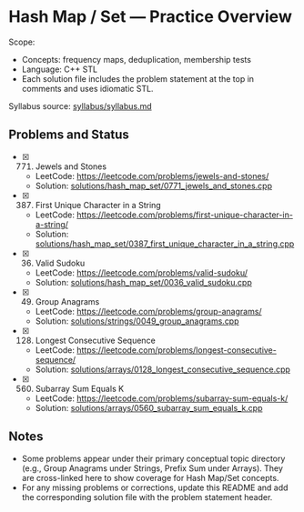 # Hash Map / Set — Practice Overview

Scope:
- Concepts: frequency maps, deduplication, membership tests
- Language: C++ STL
- Each solution file includes the problem statement at the top in comments and uses idiomatic STL.

Syllabus source: [syllabus/syllabus.md](../../syllabus/syllabus.md)

## Problems and Status

- [x] 771. Jewels and Stones
  - LeetCode: https://leetcode.com/problems/jewels-and-stones/
  - Solution: [solutions/hash_map_set/0771_jewels_and_stones.cpp](./0771_jewels_and_stones.cpp)
- [x] 387. First Unique Character in a String
  - LeetCode: https://leetcode.com/problems/first-unique-character-in-a-string/
  - Solution: [solutions/hash_map_set/0387_first_unique_character_in_a_string.cpp](./0387_first_unique_character_in_a_string.cpp)
- [x] 36. Valid Sudoku
  - LeetCode: https://leetcode.com/problems/valid-sudoku/
  - Solution: [solutions/hash_map_set/0036_valid_sudoku.cpp](./0036_valid_sudoku.cpp)
- [x] 49. Group Anagrams
  - LeetCode: https://leetcode.com/problems/group-anagrams/
  - Solution: [solutions/strings/0049_group_anagrams.cpp](../strings/0049_group_anagrams.cpp)
- [x] 128. Longest Consecutive Sequence
  - LeetCode: https://leetcode.com/problems/longest-consecutive-sequence/
  - Solution: [solutions/arrays/0128_longest_consecutive_sequence.cpp](../arrays/0128_longest_consecutive_sequence.cpp)
- [x] 560. Subarray Sum Equals K
  - LeetCode: https://leetcode.com/problems/subarray-sum-equals-k/
  - Solution: [solutions/arrays/0560_subarray_sum_equals_k.cpp](../arrays/0560_subarray_sum_equals_k.cpp)

## Notes

- Some problems appear under their primary conceptual topic directory (e.g., Group Anagrams under Strings, Prefix Sum under Arrays). They are cross-linked here to show coverage for Hash Map/Set concepts.
- For any missing problems or corrections, update this README and add the corresponding solution file with the problem statement header.